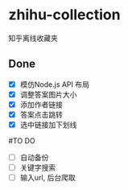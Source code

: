 # zhihu-collection
知乎离线收藏夹

## Done
- [x] 模仿Node.js API 布局
- [x] 调整答案图片大小
- [x] 添加作者链接
- [x] 答案点击跳转
- [x] 选中链接加下划线

#TO DO
- [ ] 自动备份
- [ ] 关键字搜索
- [ ] 输入url, 后台爬取
